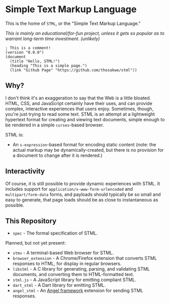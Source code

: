 # Simple Text Markup Language
This is the home of `STML`, or the "Simple Text Markup Language."

*This is mainly an educational/for-fun project,
unless it gets so popular as to warrant long-term time investment. (unlikely)*

```stml
; This is a comment!
(version "0.0.0")
(document
  (title "Hello, STML!")
  (heading "This is a simple page.")
  (link "Github Page" "https://github.com/thosakwe/stml"))
```

## Why?
I don't think it's an exaggeration to say that the Web is a little bloated.
HTML, CSS, and JavaScript certainly have their uses, and can provide complex,
interactive experiences that users enjoy. Sometimes, though, you're just trying
to read some text. STML is an attempt at a lightweight hypertext format for creating
and viewing text documents, simple enough to be rendered in a simple `curses`-based
browser.

STML is:
* An `s-expression`-based format for encoding static content (note: the
actual markup may be dynamically-created, but there is no provision for a
document to change after it is rendered.)

## Interactivity
Of course, it is still possible to provide dynamic experiences with STML. It includes
support for `application/x-www-form-urlencoded` and `multipart/form-data` forms, and
payloads should typically be so small and easy to generate, that page loads should be
as close to instantaneous as possible.

## This Repository
* `spec` - The formal specification of STML.

Planned, but not yet present:

* `stmv` - A terminal-based Web browser for STML.
* `browser_extension` - A Chrome/Firefox extension that converts
STML responses to HTML, for display in regular browsers.
* `libstml` - A C library for generating, parsing, and validating
STML documents, and converting them to HTML-formatted text.
* `stml.js` - A JavaScript library for emitting compliant STML.
* `dart_stml` - A Dart library for emitting STML.
* `angel_stml` - An [Angel framework](https:/angel-dart-dev)
extension for sending STML responses.
